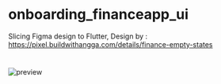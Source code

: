# onboarding_financeapp_ui
Slicing Figma design to Flutter,
Design by : https://pixel.buildwithangga.com/details/finance-empty-states

# 
![preview](https://user-images.githubusercontent.com/78863317/124054161-afb1ce80-da4b-11eb-9527-7990b39a3b8c.jpg)


